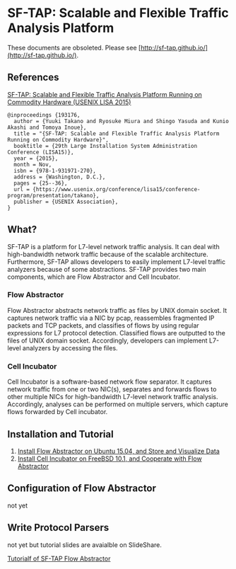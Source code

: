 # SF-TAP: Scalable and Flexible Traffic Analysis Platform

These documents are obsoleted.
Please see [http://sf-tap.github.io/](http://sf-tap.github.io/).

## References

[SF-TAP: Scalable and Flexible Traffic Analysis Platform Running on Commodity Hardware (USENIX LISA 2015)](https://www.usenix.org/conference/lisa15/conference-program/presentation/takano)

    @inproceedings {193176,
      author = {Yuuki Takano and Ryosuke Miura and Shingo Yasuda and Kunio Akashi and Tomoya Inoue},
      title = "{SF-TAP: Scalable and Flexible Traffic Analysis Platform Running on Commodity Hardware}",
      booktitle = {29th Large Installation System Administration Conference (LISA15)},
      year = {2015},
      month = Nov,
      isbn = {978-1-931971-270},
      address = {Washington, D.C.},
      pages = {25--36},
      url = {https://www.usenix.org/conference/lisa15/conference-program/presentation/takano},
      publisher = {USENIX Association},
    }

## What?

SF-TAP is a platform for L7-level network traffic analysis.
It can deal with high-bandwidth network traffic because of the scalable
architecture.
Furthermore, SF-TAP allows developers to easily implement
L7-level traffic analyzers because of some abstractions.
SF-TAP provides two main components,
which are Flow Abstractor and Cell Incubator.

### Flow Abstractor

Flow Abstractor abstracts network traffic as files by UNIX domain socket.
It captures network traffic via a NIC by pcap,
reassembles fragmented IP packets and TCP packets,
and classifies of flows by using regular expressions for L7 protocol detection.
Classified flows are outputted to the files of UNIX domain socket.
Accordingly, developers can implement L7-level analyzers by accessing the files.

### Cell Incubator

Cell Incubator is a software-based network flow separator.
It captures network traffic from one or two NIC(s),
separates and forwards flows to other multiple NICs
for high-bandwidth L7-level network traffic analysis.
Accordingly, analyses can be performed on multiple servers,
which capture flows forwarded by Cell incubator.

## Installation and Tutorial

1. [Install Flow Abstractor on Ubuntu 15.04, and Store and Visualize Data](https://github.com/SF-TAP/documents/blob/master/tutorial_fabs_ubuntu1504.md)
2. [Install Cell Incubator on FreeBSD 10.1, and Cooperate with Flow Abstractor](https://github.com/SF-TAP/documents/blob/master/tutorial_qb_freebsd101.md)

## Configuration of Flow Abstractor

not yet

## Write Protocol Parsers

not yet but tutorial slides are avaialble on SlideShare.

[Tutorialf of SF-TAP Flow Abstractor](http://www.slideshare.net/ytakano/tutorialf-of-sftap-flow-abstractor)
